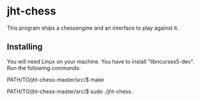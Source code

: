 
# jht-chess

This program ships a chessengine and an interface to play against it.

Installing
------------------------------------
You will need Linux on your machine. You have to install "libncurses5-dev". Run the following commands:


PATH/TO/jht-chess-master/src/$ make
  
PATH/TO/jht-chess-master/src/$ sudo ./jht-chess.

